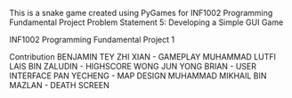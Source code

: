 This is a snake game created using PyGames for INF1002 Programming Fundamental Project Problem Statement 5: Developing a Simple GUI Game

INF1002  Programming Fundamental Project 1

Contribution 
BENJAMIN TEY ZHI XIAN - GAMEPLAY
MUHAMMAD LUTFI LAIS BIN ZALUDIN - HIGHSCORE 
WONG JUN YONG BRIAN - USER INTERFACE
PAN YECHENG - MAP DESIGN
MUHAMMAD MIKHAIL BIN MAZLAN - DEATH SCREEN
